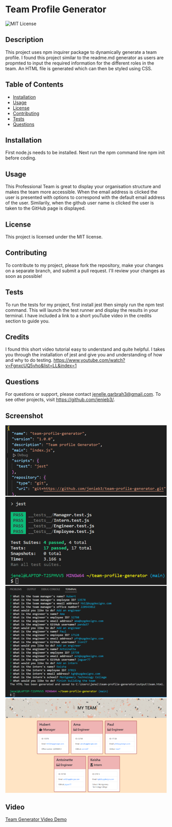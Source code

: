 # Team Profile Generator


  ![MIT License](https://img.shields.io/badge/license-MIT-blue)
  
  ## Description

  This project uses npm inquirer package to dynamically generate a team profile. I found this project similar to the readme.md generator as users are propmted to input the required information for the different roles in the team. An HTML file is generated which can then be styled using CSS.
  ## Table of Contents

  - [Installation](#installation)
  - [Usage](#usage)
  - [License](#license)
  - [Contributing](#contributing)
  - [Tests](#tests)
  - [Questions](#questions)  

  ## Installation

  First node.js needs to be installed. Next run the npm command line npm init before coding. 

  ## Usage

  This Professional Team is great to display your organisation structure and makes the team more accessible. When the email address is clicked the user is presented with options to correspond with the default email address of the user. Similarily, when the github user name is clicked the user is taken to the GitHub page is displayed. 


  ## License

  This project is licensed under the MIT license.

  ## Contributing

  To contribute to my project, please fork the repository, make your changes on a separate branch, and submit a pull request. I'll review your changes as soon as possible!

  ## Tests
  To run the tests for my project, first install jest then simply run the npm test command. This will launch the test runner and display the results in your terminal. I have included a link to a short youTube video in the credits section to guide you.

  ## Credits

  I found this short video tutorial easy to understand and quite helpful. I takes you through the installation of jest and give you and understanding of how and why to do testing. https://www.youtube.com/watch?v=FgnxcUQ5vho&list=LL&index=1

  ## Questions
  For questions or support, please contact jenelle.garbrah3@gmail.com. To see other projects, visit https://github.com/jenieb3/.

  ## Screenshot
 ![Screenshot](./src/output/images/jest-installed.png)
 ![Screenshot](./src/output/images/jest-test.png)
 ![Screenshot](./src/output/images/Terminal-questions.png)
 ![Screenshot](./src/output/images/team-page.png) 


 ## Video
 [Team Generator Video Demo](https://drive.google.com/file/d/1TpNyNN9XvbGQpWGFOeMH3v_m8xdxIjao/view?usp=share_link)

  